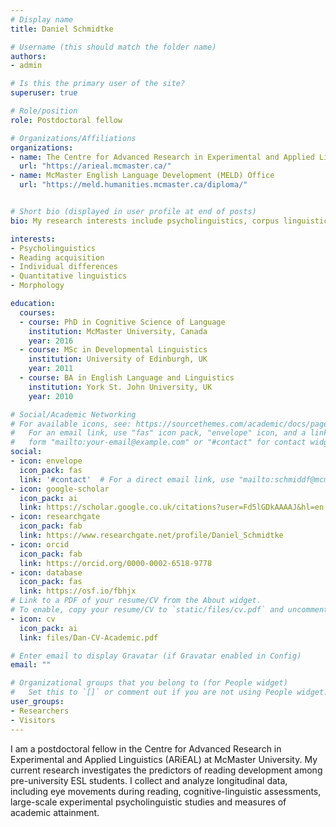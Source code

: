 ```yaml
---
# Display name
title: Daniel Schmidtke

# Username (this should match the folder name)
authors:
- admin

# Is this the primary user of the site?
superuser: true

# Role/position
role: Postdoctoral fellow

# Organizations/Affiliations
organizations:
- name: The Centre for Advanced Research in Experimental and Applied Linguistics (ARiEAL)
  url: "https://arieal.mcmaster.ca/"
- name: McMaster English Language Development (MELD) Office
  url: "https://meld.humanities.mcmaster.ca/diploma/"


# Short bio (displayed in user profile at end of posts)
bio: My research interests include psycholinguistics, corpus linguistics and linguistic theory.

interests:
- Psycholinguistics
- Reading acquisition
- Individual differences
- Quantitative linguistics
- Morphology

education:
  courses:
  - course: PhD in Cognitive Science of Language
    institution: McMaster University, Canada
    year: 2016
  - course: MSc in Developmental Linguistics
    institution: University of Edinburgh, UK
    year: 2011
  - course: BA in English Language and Linguistics
    institution: York St. John University, UK
    year: 2010

# Social/Academic Networking
# For available icons, see: https://sourcethemes.com/academic/docs/page-builder/#icons
#   For an email link, use "fas" icon pack, "envelope" icon, and a link in the
#   form "mailto:your-email@example.com" or "#contact" for contact widget.
social:
- icon: envelope
  icon_pack: fas
  link: '#contact'  # For a direct email link, use "mailto:schmiddf@mcmaster.ca".
- icon: google-scholar
  icon_pack: ai
  link: https://scholar.google.co.uk/citations?user=Fd5lGDkAAAAJ&hl=en
- icon: researchgate
  icon_pack: fab
  link: https://www.researchgate.net/profile/Daniel_Schmidtke 
- icon: orcid
  icon_pack: fab
  link: https://orcid.org/0000-0002-6518-9778
- icon: database
  icon_pack: fas
  link: https://osf.io/fbhjx
# Link to a PDF of your resume/CV from the About widget.
# To enable, copy your resume/CV to `static/files/cv.pdf` and uncomment the lines below.
- icon: cv
  icon_pack: ai
  link: files/Dan-CV-Academic.pdf

# Enter email to display Gravatar (if Gravatar enabled in Config)
email: ""

# Organizational groups that you belong to (for People widget)
#   Set this to `[]` or comment out if you are not using People widget.
user_groups:
- Researchers
- Visitors
---
```


I am a postdoctoral fellow in the Centre for Advanced Research in Experimental and Applied Linguistics (ARiEAL) at McMaster University. My current research investigates the predictors of reading development among pre-university ESL students. I collect and analyze longitudinal data, including eye movements during reading, cognitive-linguistic assessments, large-scale experimental psycholinguistic studies and measures of academic attainment. 
